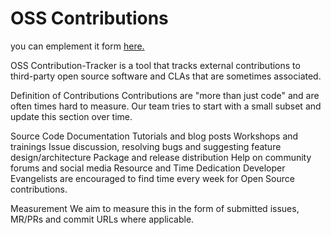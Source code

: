 # OSS Contributions
you can emplement it form [here.](https://github.com/amzn/oss-contribution-tracker)

OSS Contribution-Tracker is a tool that tracks external contributions to third-party open source software and CLAs that are sometimes associated.

Definition of Contributions
Contributions are "more than just code" and are often times hard to measure. Our team tries to start with a small subset and update this section over time.

Source Code
Documentation
Tutorials and blog posts
Workshops and trainings
Issue discussion, resolving bugs and suggesting feature design/architecture
Package and release distribution
Help on community forums and social media
Resource and Time Dedication
Developer Evangelists are encouraged to find time every week for Open Source contributions.

Measurement
We aim to measure this in the form of submitted issues, MR/PRs and commit URLs where applicable.